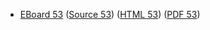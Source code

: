 * [EBoard 53](../eboards/eboard.53.html)
  ([Source 53](../eboards/eboard.53.md))
  ([HTML 53](../eboards/eboard.53.html))
  ([PDF 53](../eboards/eboard.53.pdf))
